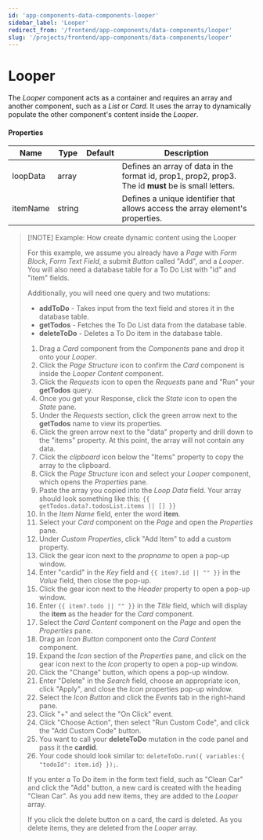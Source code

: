 ```yaml
---
id: 'app-components-data-components-looper'
sidebar_label: 'Looper'
redirect_from: '/frontend/app-components/data-components/looper'
slug: '/projects/frontend/app-components/data-components/looper'
---
```


# Looper
The *Looper* component acts as a container and requires an array and another component, such as a *List* or *Card*. It uses the array to dynamically populate the other component's content inside the *Looper*.

#### Properties

<table>
<thead>
<tr><th>Name</th><th>Type</th><th>Default</th><th>Description</th></tr>
</thead>
<tbody>
<tr><td>loopData</td><td>array</td><td></td><td>Defines an array of data in the format id, prop1, prop2, prop3. The id <b>must</b> be is small letters.</td></tr>
<tr><td>itemName</td><td>string</td><td></td><td>Defines a unique identifier that allows access the array element's properties.</td></tr>
</tbody>
</table>

> [!NOTE] Example: How create dynamic content using the Looper
> 
> For this example, we assume you already have a *Page* with *Form Block*, *Form Text Field*, a submit *Button* called "Add", and a *Looper*.  You will also need a database table for a To Do List with "id" and "item" fields. 
> 
>Additionally, you will need one query and two mutations:
> - **addToDo** - Takes input from the text field and stores it in the database table.
> - **getTodos** - Fetches the To Do List data from the database table.
> - **deleteToDo** - Deletes a To Do item in the database table.
> 
> 1. Drag a *Card* component from the *Components* pane and drop it onto your *Looper*.
> 2. Click the *Page Structure* icon to confirm the *Card* component is inside the *Looper Content* component. 
> 3. Click the *Requests* icon to open the *Requests* pane and "Run" your **getTodos** query.
> 4. Once you get your Response, click the *State* icon to open the *State* pane.
> 5. Under the *Requests* section, click the green arrow next to the **getTodos** name to view its properties. 
> 6. Click the green arrow next to the "data" property and drill down to the "items" property. At this point, the array will not contain any data.
> 7. Click the *clipboard* icon below the "Items" property to copy the array to the clipboard.
> 8. Click the *Page Structure* icon and select your *Looper* component, which opens the *Properties* pane.
> 9. Paste the array you copied into the *Loop Data* field. Your array should look something like this: `{{ getTodos.data?.todosList.items || [] }}`
> 10. In the *Item Name* field, enter the word **item**.
> 11. Select your *Card* component on the *Page* and open the *Properties* pane.
> 12. Under *Custom Properties*, click "Add Item" to add a custom property.
> 13. Click the gear icon next to the *propname* to open a pop-up window.
> 14. Enter "cardid" in the *Key* field and `{{ item?.id || "" }}` in the *Value* field, then close the pop-up.
> 15. Click the gear icon next to the *Header* property to open a pop-up window.
> 16. Enter `{{ item?.todo || "" }}` in the *Title* field, which will display the **item** as the header for the *Card* component.
> 17. Select the *Card Content* component on the *Page* and open the *Properties* pane.
> 18. Drag an *Icon Button* component onto the *Card Content* component.
> 19. Expand the *Icon* section of the *Properties* pane, and click on the gear icon next to the *Icon* property to open a pop-up window. 
> 20. Click the "Change" button, which opens a pop-up window.
> 21. Enter "Delete" in the *Search* field, choose an appropriate icon, click "Apply", and close the *Icon* properties pop-up window.
> 22. Select the *Icon Button*  and click the *Events* tab in the right-hand pane.
> 23. Click "+" and select the "On Click" event. 
> 24. Click "Choose Action", then select "Run Custom Code", and click the "Add Custom Code" button.
> 25. You want to call your **deleteToDo** mutation in the code panel and pass it the **cardid**.
> 26. Your code should look similar to: `deleteToDo.run({ variables:{ "todoId": item.id} });`. 
> 
> If you enter a To Do item in the form text field, such as "Clean Car" and click the "Add" button, a new card is created with the heading "Clean Car". As you add new items, they are added to the *Looper* array.
> 
> If you click the delete button on a card, the card is deleted. As you delete items, they are deleted from the *Looper* array.
